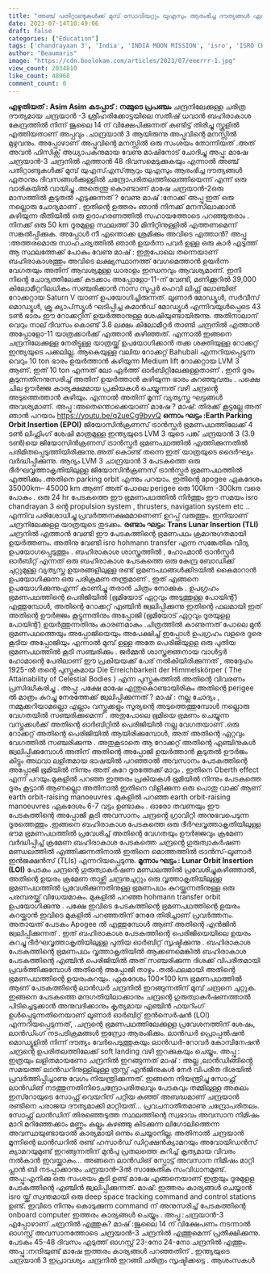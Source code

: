 ```yaml
---
title: "അഞ്ച് പതിറ്റാണ്ടുകൾക്ക് മുമ്പ് സോവിയറ്റും യുഎസും ആരംഭിച്ച ദൗത്യങ്ങൾ ഏതാനും ദിവസങ്ങൾക്കുള്ളിൽ ചന്ദ്രോപരിതലത്തിലെത്തി, ചന്ദ്രയാൻ- 3 ഒരു മാസത്തിൽ കൂടുതൽ എടുക്കുന്നത് എന്തുകൊണ്ട് ?"
date: 2023-07-14T10:49:06
draft: false
categories: ["Education"]
tags: ['chandrayaan 3', 'India', 'INDIA MOON MISSION', 'isro', 'ISRO CHANDRAYAN 3', 'moon mission', 'space']
author: "Beaumaris"
image: "https://cdn.boolokam.com/articles/2023/07/eeerrr-1.jpg"
view_count: 2034810
like_count: 48968
comment_count: 0
---
```


**എഴുതിയത് : Asim Asim** **കടപ്പാട് : നമ്മുടെ പ്രപഞ്ചം** ചന്ദ്രനിലേക്കുള്ള ചരിത്ര ദൗത്യമായ ചന്ദ്രയാൻ -3 ശ്രീഹരിക്കോട്ടയിലെ സതീഷ് ധവാൻ ബഹിരാകാശ കേന്ദ്രത്തിൽ നിന്ന് ജൂലൈ 14 ന് വിക്ഷേപിക്കുന്നത് കണ്ടിട്ട് തിരിച്ചു സ്കൂളിൽ എത്തിയതാണ് അപ്പവും .ചാന്ദ്രയാൻ 3 ആയിരുന്നു അപ്പുവിന്റെ മനസ്സിൽ മുഴുവനും. അപ്പോഴാണ് അപ്പുവിന്റെ മനസ്സിൽ ഒരു സംശയം തോന്നിയത് .അത് അവൻ ഫിസിക്സ് അധ്യാപകനുമായ വേണു മാഷിനോട് ചോദിച്ചു അപ്പു: മാഷേ ചന്ദ്രയാൻ-3 ചന്ദ്രനിൽ എത്താൻ 48 ദിവസമെടുക്കുകയും എന്നാൽ അഞ്ച് പതിറ്റാണ്ടുകൾക്ക് മുമ്പ് യുഎസ്എസ്ആറും യുഎസും ആരംഭിച്ച ദൗത്യങ്ങൾ ഏതാനും ദിവസങ്ങൾക്കുള്ളിൽ ചന്ദ്രോപരിതലത്തിലെത്തിയെന്ന് എന്ന് ഒരു വാരികയിൽ വായിച്ചു .അതെന്തു കൊണ്ടാണ് മാഷേ ചന്ദ്രയാൻ-2ഒരു മാസത്തിൽ കൂടുതൽ എടുക്കുന്നത് ? വേണു മാഷ് :നോക്ക് അപ്പു ഇത് ഒരു നല്ലൊരു ചോദ്യമാണ് . ഇതിന്റെ ഉത്തരം ഞാൻ നിനക്ക്‌ മനസിലാക്കാൻ കഴിയുന്ന രീതിയിൽ ഒരു ഉദാഹരണത്തിൽ സഹായത്തോടെ പറഞ്ഞുതരാം . നിനക്ക് ഒരു 50 km ദൂരമുളള സ്ഥലത്ത് 30 മിനിറ്റിനുള്ളിൽ എത്തണമെന്ന് സങ്കൽപ്പിക്കുക. അപ്പോൾ നീ എന്തൊക്ക ശ്രമിക്കും അവിടെ എത്താൻ? അപ്പു :അത്തരമൊരു സാഹചര്യത്തിൽ ഞാൻ ഉയർന്ന പവർ ഉള്ള ഒരു കാർ എടുത്ത് ആ സ്ഥലത്തേക്ക് പോകും വേണു മാഷ് : ഇതുപോലെ തന്നെയാണ് ബഹിരാകാശത്തും അവിടെ ലക്ഷ്യസ്ഥാനത്ത് വേഗമെത്താൻ ഉയർന്ന വേഗതയും അതിന് ആവശ്യമുള്ള ധാരാളം ഇന്ധനവും ആവശ്യമാണ്. ഇനി നിൻ്റെ ചോദ്യത്തിലേക്ക് കടക്കാം അപ്പോളോ-11-ന് വേണ്ടി, മണിക്കൂറിൽ 39,000 കിലോമീറ്ററിലധികം സഞ്ചരിക്കാൻ നാസ സൂപ്പർ ഹെവി ലിഫ്റ്റ് ലോഞ്ചിങ് റോക്കറ്റായ Saturn V യാണ് ഉപയോഗിച്ചിരുന്നത്. ലൂണാർ മോഡ്യൂൾ, സർവീസ് മൊഡ്യൂൾ, ക്രൂ ക്യാപ്‌സ്യൂൾ ഘടിപ്പിച്ച കമാൻഡ് മോഡ്യൂൾ എന്നിവയുൾപ്പെടെ 43 ടൺ ഭാരം ഈ റോക്കറ്റിന് ഉയർത്താനുള്ള ശേഷിയുണ്ടായിരുന്നു. അതിനാലാന് വെറും നാല് ദിവസം കൊണ്ട് 3.8 ലക്ഷം കിലോമീറ്റർ താണ്ടി ചന്ദ്രനിൽ എത്താൻ അപ്പോളോ-11 യാത്രക്കാർക്ക് എത്താൻ കഴിഞ്ഞത്. എന്നാൽ ഇങ്ങനെ ചന്ദ്രനിലേക്കുള്ള നേരിട്ടുള്ള യാത്രയ്ക്ക് ഉപയോഗിക്കാൻ തക്ക ശക്തിയുള്ള റോക്കറ്റ് ഇന്ത്യയുടെ പക്കലില്ല. ആകെയുള്ള വലിയ റോക്കറ്റ് Bahubali എന്നറിയപ്പെടുന്ന വെറും 10 ton ഭാരം ഉയർത്താൻ കഴിയുന്ന Medium lift റോക്കറ്റായ LVM 3 ആണ്. ഇത് 10 ton എന്നത് ലോ ഏർത്ത് ഓർബിറ്റിലേക്കുള്ളതാണ് . ഇനി ദൂരം കൂടുന്നതിനനുസരിച്ച് അതിന് ഉയർത്താൻ കഴിയുന്ന ഭാരം കുറഞ്ഞുവരും . പക്ഷെ ചില ഊർജ്ജ കാര്യക്ഷമമായ പ്രകിയകൾ ചെയ്യുന്നത് വഴി ചന്ദ്രൻ്റെ അടുത്തെത്താൻ കഴിയും. എന്നാൽ അതിന് മൂന്ന് വ്യത്യസ്ത ഘട്ടങ്ങൾ അവശ്യമാണ്. അപ്പു :അതെന്തൊക്കെയാണ് മാഷേ ? മാഷ്: തിരക്ക് കൂട്ടല്ലേ അത് ഞാൻ പറയാം https://youtu.be/q2ueCg9bvvQ **ഒന്നാം ഘട്ടം :Earth Parking Orbit Insertion (EPOI)** ജിയോസിൻക്രണസ് ട്രാൻസ്ഫർ ഭ്രമണപഥത്തിലേക്ക് 4 ടൺ ലിഫ്റ്റിംഗ് ശേഷി മാത്രമുള്ള ഇന്ത്യയുടെ LVM 3 യുടെ പങ്ക് ചന്ദ്രയാൻ 3 (3.9 ടൺ)യെ ജിയോസിൻക്രണസ് ട്രാൻസ്ഫർ ഭ്രമണപഥത്തിൽ എത്തിക്കുന്നതിൽ പരിമിതപ്പെടുത്തിയിരിക്കുന്നു.അത് കൊണ്ട് തന്നെ ഇത് യാത്രയുടെ ദൈർഘ്യം വർദ്ധിപ്പിക്കുന്നു. ആദ്യം LVM 3 ചാന്ദ്രയാൻ 3 പേടകത്തെ ഒരു ദീർഘവൃത്താകൃതിയിലുള്ള ജിയോസിൻക്രണസ് ട്രാൻസ്ഫർ ഭ്രമണപഥത്തിൽ എത്തിക്കും .അതിനെ parking orbit എന്നും പറയാം. ഇതിന്റെ apogee ഏകദേശം 35000km– 45000 km ആണ് അത് പോലെ perigee ഒരു 100km -300km വരെ പോകും . ഒരു 24 hr പേടകത്തെ ഈ ഭ്രമണപഥത്തിൽ നിർത്തും ഈ സമയം isro chandrayan 3 ൻ്റെ propulsion system , thrusters, navigation system etc .. എന്നിവ പരിശോധിച്ചു പ്രവർത്തനക്ഷമമാണെണ് ഉറപ്പ് വരുത്തും. ഇനിയാണ് ചന്ദ്രനിലേക്കുളള യാത്രയുടെ തുടക്കം. **രണ്ടാം ഘട്ടം: Trans Lunar Insertion (TLI)** ചന്ദ്രനിൽ എത്താൻ വേണ്ടി ഈ പേടകത്തിന്റെ ഭ്രമണപഥം ക്രമാനുഗതമായി ഉയർത്തണം. അതിനു വേണ്ടി isro hohmann transfer എന്ന സങ്കേതിക വിദ്യ ഉപയോഗപ്പെടുത്തും . ബഹിരാകാശ ശാസ്ത്രത്തിൽ , ഹോഹ്മാൻ ട്രാൻസ്ഫർ ഓർബിറ്റ് എന്നത് ഒരു ബഹിരാകാശ പേടകത്തെ ഒരു കേന്ദ്ര ബോഡിക്ക് ചുറ്റുമുള്ള വ്യത്യസ്ത ഉയരങ്ങളിലുള്ള രണ്ട് ഭ്രമണപഥങ്ങൾക്കിടയിൽ കൈമാറാൻ ഉപയോഗിക്കുന്ന ഒരു പരിക്രമണ തന്ത്രമാണ് . ഇത് എങ്ങനെ ഉപയോഗിക്കുന്നുഎന്ന് കാണിച്ചു തരാൻ ചിത്രം നോക്കുക . [](https://cdn.boolokam.com/articles/2023/07/eeerrr-1.jpg)ഉപഗ്രഹം ഭ്രമണപഥത്തിന്റെ പെരിജിയിൽ (ഭൂമിയോട് ഏറ്റവും അടുത്തുള്ള പോയിന്റ്) എത്തുമ്പോൾ, അതിന്റെ റോക്കറ്റ് എഞ്ചിൻ ജ്വലിപ്പിക്കുന്നു ഇതിന്റെ ഫലമായി ഇത് അതിന്റെ ഊർജ്ജം കൂട്ടുന്നതിനും അപ്പോജി (ഭൂമിയോട് ഏറ്റവും ദൂരയുളള പോയിന്റ്) ഉയർത്തുന്നതിനും കാരണമാകും .ചിത്രത്തിൽ കാണുന്നത് പോലെ മുൻ ഭ്രമണപഥത്തെയും അപ്പോജിയെയും അപേക്ഷിച്ച് ഇപ്പോൾ ഉപഗ്രഹം വളരെ ദൂരെ കൂടിയ അപ്പോജിയും എന്നാൽ മുമ്പ് ഉള്ള അതേ പെരിജിയുളള ഒരു പുതിയ ഭ്രമണപഥത്തിൽ കൂടി സഞ്ചരിക്കും . ജർമ്മൻ ശാസ്ത്രജ്ഞനായ വാൾട്ടർ ഹോമാന്റെ പേരിലാണ് ഈ പ്രകിയയക്ക് പേര് നൽകിയിരിക്കുന്നത് , അദ്ദേഹം 1925-ൽ തന്റെ പുസ്തകമായ Die Erreichbarkeit der Himmelskörper ( The Attainability of Celestial Bodies ) എന്ന പുസ്തകത്തിൽ അതിന്റെ വിവരണം പ്രസിദ്ധീകരിച്ചു . അപ്പു: പക്ഷേ മാഷേ എന്തുകൊണ്ടായിരികും അതിന്റെ perigee ൽ മാത്രം കുറച്ചു നേരത്തേക്ക് ജ്വലിപ്പിക്കുന്നത് ? മാഷ്‌ : നല്ല ചോദ്യം , നമ്മുക്കറിയാമല്ലൊ എല്ലാം വസ്തുക്കളും സൂര്യന്റെ അടുത്തെത്തുമ്പോൾ നല്ലൊരു വേഗതയിൽ സഞ്ചരിക്കുമെന്ന് . അതുപോലെ ഭൂമിയെ ഭ്രമണം ചെയ്യുന്ന വസ്തുക്കൾക്ക് അതിന്റെ ഓർബിറ്റിൽ പെരിജിയിൽ നല്ല വേഗതയാണ് .ഒരു റോക്കറ്റ് അതിന്റെ പെരിജിയിൽ ആയിരിക്കുമ്പോൾ, അത് അതിന്റെ ഏറ്റവും വേഗത്തിൽ സഞ്ചരിക്കുന്നു . അതുകൂടാതെ ആ റോക്കറ്റ് അതിന്റെ എഞ്ചിനുകൾ ജ്വലിപ്പിക്കുമ്പോൾ അതിന് അതിന്റെ അപ്പോജി ഉയർത്താൻ കൂടുതൽ ഊർജം കിട്ടും അഥവാ ലളിതമായ ഭാഷയിൽ പറഞ്ഞാൽ അവസാനം പേടകത്തിന്റെ അപ്പോജി ഭൂമിയിൽ നിന്നും അത് കുറേ ദൂരത്തേക്ക് മാറും . ഇതിനെ Oberth effect എന്ന് പറയും.മുകളിൽ പറഞ്ഞ ഇത്തരം പ്രകിയകൾ ഭൂമിയിൽ നിന്നും പേടകത്തെ ദൂരം കൂട്ടാൻ ആണല്ലൊ അതിനാൽ ഇതിനെ വിളിക്കുന്ന ഒരു പൊതു വാക്ക് ആണ് earth orbit-raising manoeuvres .മുകളിൽ പറഞ്ഞ earth orbit-raising manoeuvres ഏകദേശം 6-7 വട്ടം ഉണ്ടാകും . ഓരോ തവണയും ഈ പേടകത്തിന്റെ അപ്പോജി കൂടി അവസാനം ചന്ദ്രൻ്റെ ഗ്രാവിറ്റി അനുഭവപെടുന്ന ദൂരത്തെത്തും .ഇങ്ങനെ ബഹിരാകാശ പേടകത്തെ ഒരു ദീർഘവൃത്താകൃതിയിലുള്ള ഭൗമ ഭ്രമണപഥത്തിൽ പ്രവേശിച്ച് അതിന്റെ വേഗതയും ഊർജ്ജവും ക്രമേണ വർദ്ധിപ്പിച്ച് ക്രമേണ ബഹിരാകാശ പേടകത്തെ ചന്ദ്രൻ്റെ ഗുരുത്വാകർഷണ മണ്ഡലത്തിൽ എത്തിക്കുന്നതിനാൽ ഇതിനെ മൊത്തത്തിൽ ട്രാൻസ്-ലൂണാർ ഇൻജക്ഷൻസ് (TLIs) എന്നറിയപ്പെടുന്നു. **മൂന്നാം ഘട്ടം : Lunar Orbit Insertion (LOI)** പേടകം ചന്ദ്രന്റെ ഗുരുത്വാകർഷണ മണ്ഡലത്തിൽ പ്രവേശിച്ചുകഴിഞ്ഞാൽ, അതിന്റെ ഉയരം ക്രമേണ താഴ്ത്തി ചന്ദ്രനുചുറ്റും ഒരു വൃത്താകൃതിയിലുള്ള ഭ്രമണപഥത്തിൽ പ്രവേശിക്കുന്നതിനുള്ള ഭ്രമണപഥം കുറയ്ക്കുന്നതിനുള്ള ഒരു പരമ്പരയ്ക്ക് വിധേയമാകും. മുകളിൽ പറഞ്ഞ hohmann transfer orbit ഉപയോഗിക്കുന്നു . പക്ഷേ ഇവിടെ പേടകത്തിന്റെ ഭ്രമണപഥത്തിന്റെ ഉയരം കുറയ്ക്കാൻ ഇവിടെ മുകളിൽ പറഞ്ഞതിന് നേരേ തിരിച്ചാണ് പ്രവർത്തനം. അതായത് പേടകം Apogee ൽ എത്തുമ്പോൾ ആണ് അതിന്റെ എൻജിൻ ജ്വലിപ്പിക്കുന്നത് . ഇത് ബഹിരാകാശ പേടകത്തിന്റെ പെരിജിയെയിലെ ഉയരം കുറച്ചു ദീർഘവൃത്താകൃതിയിലുള്ള പുതിയ ഓർബിറ്റ് സൃഷ്ടിക്കുന്നു . ബഹിരാകാശ പേടകത്തിന്റെ ഭ്രമണപഥം വൃത്താകൃതിയിൽ ആക്കണമെങ്കിൽ ബഹിരാകാശ പേടകത്തിന്റെ എഞ്ചിൻ പെരിജിയിൽ അത് സഞ്ചരിക്കുന്ന ദിശക്ക് വിപരീതമായി പ്രവർത്തിക്കുമ്പോൾ അതിന്റെ അപ്പോജി താഴും .തൽഫലമായി അതിന്റെ ഭ്രമണപഥത്തിന്റെ ഉയരംകുറയും. ഏകദേശം 100×100 km ഭ്രമണപഥത്തിൽ ആണ് പേടകത്തിന്റെ ലാൻഡർ ചന്ദ്രനിൽ ഇറങ്ങുന്നതിന് മുമ്പ് ചന്ദ്രനെ ചുറ്റുക. ഇങ്ങനെ പേടകത്തെ മന്ദഗതിയിലാക്കാനും ചന്ദ്രന്റെ ഗുരുത്വാകർഷണത്താൽ പിടിച്ചെടുക്കാൻ അനുവദിക്കാനും കൃത്യമായ എഞ്ചിൻ ഫയറിംഗ് ഉൾപ്പെടുന്നതിനെയാണ് ലൂണാർ ഓർബിറ്റ് ഇൻസെർഷൻ (LOI) എന്നറിയപ്പെടുന്നത്, .ചന്ദ്രന്റെ ഭ്രമണപഥത്തിലേക്കുള്ള പ്രവേശനത്തിന് ശേഷം, ലാൻഡിംഗ് നടപടിക്രമങ്ങൾ ഇസ്രോ ആരംഭിക്കും. ലാൻഡർ പ്രൊപ്പൽഷൻ മൊഡ്യൂളിൽ നിന്ന് ദൗത്യം വേർപെടുത്തുകയും ലാൻഡർ-റോവർ കോമ്പിനേഷൻ ചന്ദ്രന്റെ ഉപരിതലത്തിലേക്ക് soft landing വഴി ഇറക്കുകയും ചെയ്യും. അപ്പു : ഇത്രയും ലളിതമായണോ ചന്ദ്രനിൽ ഇറങ്ങുന്നത് മാഷ് : അല്ല ,ലാൻഡിങ്ങിൻ്റെ സമയത്ത് ലാന്‍ഡറിനുള്ളിലുള്ള ത്രസ്റ്റ് എന്‍ജിനുകള്‍ നേര്‍ വിപരീത ദിശയില്‍ പ്രവര്‍ത്തിപ്പിച്ചാണു വേഗം നിയന്ത്രിക്കുന്നത്. ഇങ്ങനെ നിയന്ത്രിച്ചു സോഫ്റ്റ് ലാന്‍ഡിങ് നടത്തുന്നതിനിടെചന്ദ്രോപരിതലവും പേടകവും തമ്മിലുള്ള അകലം ഇസ്റോയുടെ സോഫ്റ്റ് വെയറിന് പറ്റിയ കുഞ്ഞ് അബദ്ധമാണ് ചന്ദ്രയാന്‍ രണ്ടിനെ പരാജയ ദൗത്യമാക്കി മാറ്റിയത്... പ്രവചനാതീതമാണു ചന്ദ്രോപരിതലം. സോഫ്റ്റ് ലാന്‍ഡിന് തിരഞ്ഞെടുത്ത സ്ഥലത്തിന്റെ സ്വഭാവം അവസാന നിമിഷം മാറി മറിഞ്ഞേക്കാം മണ്ണും കല്ലും കുഴഞ്ഞു കിടക്കുന്ന ലിഗോലിത്തെന്ന അവസ്ഥയുണ്ടായാല്‍ കാര്യമായി ഒന്നും ചെയ്യാനില്ല. അതിനാൽ ചന്ദ്രയാന്‍ മൂന്നിന്റെ ലാന്‍ഡറില്‍ രണ്ട് ഹസാര്‍ഡ് ഡിറ്റക്ഷന്‍ക്യാമറയും അവോയിഡന്‍സ് ക്യാമറയുമുണ്ട് ഇറങ്ങുന്നതിന് മുന്‍പു പ്രതലത്തെ കുറിച്ച് കൃത്യമായ വിവരം നല്‍കാന്‍ ഇവയ്ക്കാകും... അങ്ങനെ ലാന്‍ഡിങ് സ്പോട്ട് അവസാന നിമിഷം മാറ്റി പ്ലാന്‍ ബി നടപ്പാക്കാനും ചന്ദ്രയാന്‍–3ല്‍ സാങ്കേതിക സംവിധാനമുണ്ട്. അപ്പു:എനിക്കു ഒരു സംശയം കൂടി ഉണ്ട് മാഷേ എങ്ങനെയാണ് ഇത്രയും ദൂരമുളള പേടകത്തിന്റെ എഞ്ചിൻ ജ്വലിപ്പിക്കുന്നത്. മാഷ്: ഇത്തരം കാര്യങ്ങൾ ചെയ്യാൻ isro യ്ക്ക് സ്വന്തമായി ഒരു deep space tracking command and control stations ഉണ്ട്. ഇവിടെ നിന്നും കൊടുക്കുന്ന command ന് അനുസരിച്ച് പേടകത്തിന്റെ onboard computer ഇത്തരം കാര്യങ്ങൾ ചെയ്യും . അപ്പു :ചന്ദ്രയാൻ-3 എപ്പോഴാണ് ചന്ദ്രനിൽ എത്തുക? മാഷ് :ജൂലൈ 14 ന് വിക്ഷേപണം നടന്നാൽ ഓഗസ്റ്റ് അവസാനത്തോടെ ചന്ദ്രയാൻ-3 ചന്ദ്രനിൽ എത്തുമെന്ന് പ്രതീക്ഷിക്കുന്നു. പേടകം 45-48 ദിവസം എടുത്ത് ഓഗസ്റ്റ് 23-നോ 24-നോ ചന്ദ്രനിൽ എത്തും. അപ്പു :നന്ദിയുണ്ട് മാഷേ ഇത്തരം കാര്യങ്ങൾ പറഞ്ഞതിന് . ഇന്ത്യയുടെ ചന്ദ്രയാൻ 3 ഇപ്രാവശ്യം ചന്ദ്രനിൽ ഇറങ്ങി ചരിത്രം സൃഷ്ടിക്കട്ടെ . ആശംസകൾ
